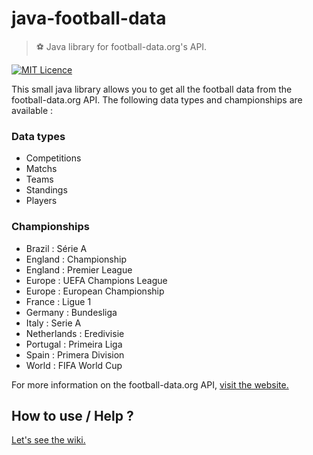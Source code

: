 # java-football-data

> ⚽️ Java library for football-data.org's API.

[![MIT Licence](https://badges.frapsoft.com/os/mit/mit.svg?v=103)](https://opensource.org/licenses/mit-license.php)

This small java library allows you to get all the football data from the football-data.org API. The following data types and championships are available :

### Data types
- Competitions 
- Matchs 
- Teams
- Standings
- Players

### Championships
- Brazil : Série A
- England	: Championship
- England :	Premier League
- Europe : UEFA Champions League
- Europe : European Championship
- France : Ligue 1
- Germany	: Bundesliga
- Italy :	Serie A
- Netherlands	: Eredivisie
- Portugal : Primeira Liga
- Spain :	Primera Division
- World	: FIFA World Cup

For more information on the football-data.org API, [visit the website.](https://www.football-data.org) 

## How to use / Help ?

[Let's see the wiki.](https://github.com/Airmime/java-football-data/wiki) 


